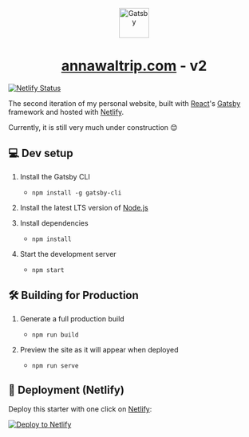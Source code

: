 <p align="center">
  <a href="https://www.gatsbyjs.com/?utm_source=starter&utm_medium=readme&utm_campaign=minimal-starter-ts" target="_blank">
    <img alt="Gatsby" src="https://www.gatsbyjs.com/Gatsby-Monogram.svg" width="60" />
  </a>
</p>
<h1 align="center">
  <a href="https://awaltrip.netlify.app" target="_blank">annawaltrip.com</a> - v2
</h1>
<p>
  <a href="https://app.netlify.com/sites/awaltrip/deploys" target="_blank">
    <img 
      src="https://api.netlify.com/api/v1/badges/1963b488-7b78-48c9-9e2d-6fb5e47ab3af/deploy-status" 
      alt="Netlify Status" />
  </a>
</p>

The second iteration of my personal website, built with <a href="https://react.dev/learn/start-a-new-react-project" target="_blank">React</a>'s 
<a href="https://www.gatsbyjs.org/" target="_blank">Gatsby</a> framework and hosted with <a href="https://www.netlify.com/" target="_blank">Netlify</a>.

Currently, it is still very much under construction 😊

## 💻 Dev setup

1. Install the Gatsby CLI
    - `npm install -g gatsby-cli`

2. Install the latest LTS version of [Node.js](https://nodejs.org/en/download/)

3. Install dependencies
    - `npm install`

4. Start the development server
    - `npm start`

## 🛠 Building for Production

1. Generate a full production build
    - `npm run build`

2. Preview the site as it will appear when deployed
    - `npm run serve`

## 🚀 Deployment (Netlify)

Deploy this starter with one click on [Netlify](https://app.netlify.com/signup):

[<img src="https://www.netlify.com/img/deploy/button.svg" alt="Deploy to Netlify" />](https://app.netlify.com/start/deploy?repository=https://github.com/gatsbyjs/gatsby-starter-minimal-ts)
